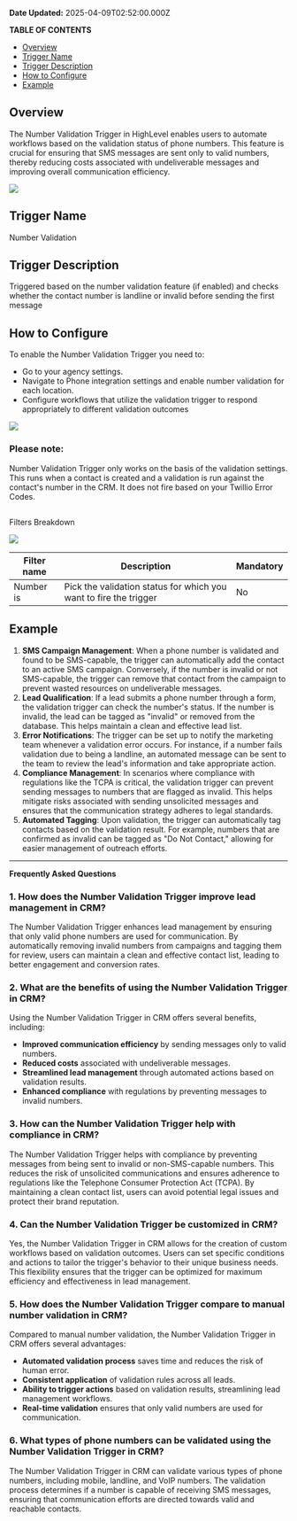 **Date Updated:** 2025-04-09T02:52:00.000Z

**TABLE OF CONTENTS**

* [Overview](#Overview)
* [Trigger Name](#Trigger-Name)
* [Trigger Description](#Trigger-Description)
* [How to Configure](#How-to-Configure)
* [Example](#Example)

##   

## Overview

  
The Number Validation Trigger in HighLevel enables users to automate workflows based on the validation status of phone numbers. This feature is crucial for ensuring that SMS messages are sent only to valid numbers, thereby reducing costs associated with undeliverable messages and improving overall communication efficiency.

![](https://s3.amazonaws.com/cdn.freshdesk.com/data/helpdesk/attachments/production/155031482161/original/X-YyITC2qEIdXYmaSyI4evUEozntaA-5TQ.png?1724319130)

  
## Trigger Name

Number Validation
  
  
## Trigger Description

Triggered based on the number validation feature (if enabled) and checks whether the contact number is landline or invalid before sending the first message

  
## How to Configure

To enable the Number Validation Trigger you need to:

* Go to your agency settings.
* Navigate to Phone integration settings and enable number validation for each location.
* Configure workflows that utilize the validation trigger to respond appropriately to different validation outcomes

  
![](https://s3.amazonaws.com/cdn.freshdesk.com/data/helpdesk/attachments/production/155031483049/original/X3Fs4ydaAoSWBqKxOqqHaitOlfeuFay_0g.png?1724319617)

  
### **Please note:**

Number Validation Trigger only works on the basis of the validation settings. This runs when a contact is created and a validation is run against the contact's number in the CRM. It does not fire based on your Twillio Error Codes. 

##   

Filters Breakdown

![](https://s3.amazonaws.com/cdn.freshdesk.com/data/helpdesk/attachments/production/155031485166/original/N5E0lBxTzK4pCSBT1gAhR8DdWW_K-ydJzQ.png?1724320772)  

| **Filter name** | **Description**                                                   | **Mandatory** |
| --------------- | ----------------------------------------------------------------- | ------------- |
| Number is       | Pick the validation status for which you want to fire the trigger | No            |

  
##   

## Example

1. **SMS Campaign Management**: When a phone number is validated and found to be SMS-capable, the trigger can automatically add the contact to an active SMS campaign. Conversely, if the number is invalid or not SMS-capable, the trigger can remove that contact from the campaign to prevent wasted resources on undeliverable messages.
2. **Lead Qualification**: If a lead submits a phone number through a form, the validation trigger can check the number's status. If the number is invalid, the lead can be tagged as "invalid" or removed from the database. This helps maintain a clean and effective lead list.
3. **Error Notifications**: The trigger can be set up to notify the marketing team whenever a validation error occurs. For instance, if a number fails validation due to being a landline, an automated message can be sent to the team to review the lead's information and take appropriate action.
4. **Compliance Management**: In scenarios where compliance with regulations like the TCPA is critical, the validation trigger can prevent sending messages to numbers that are flagged as invalid. This helps mitigate risks associated with sending unsolicited messages and ensures that the communication strategy adheres to legal standards.
5. **Automated Tagging**: Upon validation, the trigger can automatically tag contacts based on the validation result. For example, numbers that are confirmed as invalid can be tagged as "Do Not Contact," allowing for easier management of outreach efforts.

---

  
**Frequently Asked Questions**

### **1\. How does the Number Validation Trigger improve lead management in CRM?**

The Number Validation Trigger enhances lead management by ensuring that only valid phone numbers are used for communication. By automatically removing invalid numbers from campaigns and tagging them for review, users can maintain a clean and effective contact list, leading to better engagement and conversion rates.

  
### **2\. What are the benefits of using the Number Validation Trigger in CRM?**

Using the Number Validation Trigger in CRM offers several benefits, including:

* **Improved communication efficiency** by sending messages only to valid numbers.
* **Reduced costs** associated with undeliverable messages.
* **Streamlined lead management** through automated actions based on validation results.
* **Enhanced compliance** with regulations by preventing messages to invalid numbers.

  
### **3\. How can the Number Validation Trigger help with compliance in CRM?**

The Number Validation Trigger helps with compliance by preventing messages from being sent to invalid or non-SMS-capable numbers. This reduces the risk of unsolicited communications and ensures adherence to regulations like the Telephone Consumer Protection Act (TCPA). By maintaining a clean contact list, users can avoid potential legal issues and protect their brand reputation.

  
### **4\. Can the Number Validation Trigger be customized in CRM?**

Yes, the Number Validation Trigger in CRM allows for the creation of custom workflows based on validation outcomes. Users can set specific conditions and actions to tailor the trigger's behavior to their unique business needs. This flexibility ensures that the trigger can be optimized for maximum efficiency and effectiveness in lead management.

  
### **5\. How does the Number Validation Trigger compare to manual number validation in CRM?**

Compared to manual number validation, the Number Validation Trigger in CRM offers several advantages:

* **Automated validation process** saves time and reduces the risk of human error.
* **Consistent application** of validation rules across all leads.
* **Ability to trigger actions** based on validation results, streamlining lead management workflows.
* **Real-time validation** ensures that only valid numbers are used for communication.

  
### **6\. What types of phone numbers can be validated using the Number Validation Trigger in CRM?**

The Number Validation Trigger in CRM can validate various types of phone numbers, including mobile, landline, and VoIP numbers. The validation process determines if a number is capable of receiving SMS messages, ensuring that communication efforts are directed towards valid and reachable contacts.